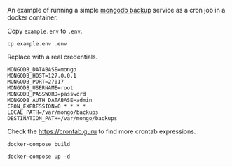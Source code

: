 An example of running a simple [mongodb backup](https://docs.mongodb.com/manual/reference/program/mongodump) service as a cron job in a docker container.

Copy `example.env` to `.env`.

```
cp example.env .env
```

Replace with a real credentials.

```
MONGODB_DATABASE=mongo
MONGODB_HOST=127.0.0.1
MONGODB_PORT=27017
MONGODB_USERNAME=root
MONGODB_PASSWORD=password
MONGODB_AUTH_DATABASE=admin
CRON_EXPRESSION=0 * * * *
LOCAL_PATH=/var/mongo/backups
DESTINATION_PATH=/var/mongo/backups
```

Check the https://crontab.guru to find more crontab expressions.

```
docker-compose build

docker-compose up -d
```
